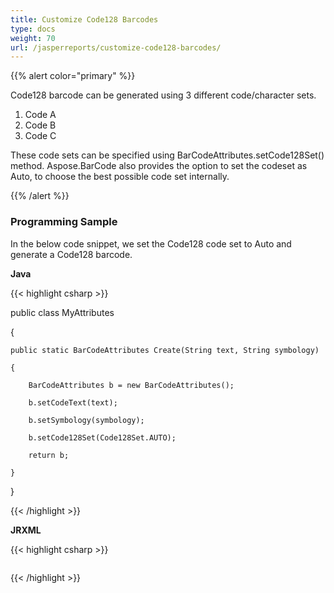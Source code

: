 ```yaml
---
title: Customize Code128 Barcodes
type: docs
weight: 70
url: /jasperreports/customize-code128-barcodes/
---
```


{{% alert color="primary" %}} 

Code128 barcode can be generated using 3 different code/character sets. 

1. Code A
1. Code B
1. Code C

These code sets can be specified using BarCodeAttributes.setCode128Set() method. Aspose.BarCode also provides the option to set the codeset as Auto, to choose the best possible code set internally. 

{{% /alert %}} 
### **Programming Sample**
In the below code snippet, we set the Code128 code set to Auto and generate a Code128 barcode.

**Java**

{{< highlight csharp >}}

 public class MyAttributes

{

    public static BarCodeAttributes Create(String text, String symbology)

    {

        BarCodeAttributes b = new BarCodeAttributes();

        b.setCodeText(text);

        b.setSymbology(symbology);

        b.setCode128Set(Code128Set.AUTO);

        return b;

    }

}



{{< /highlight >}}

**JRXML**

{{< highlight csharp >}}

 <image hAlign="Center">

<reportElement x="0" y="600"  width="500" height="250" />                

<imageExpression class="net.sf.jasperreports.engine.JRRenderable">

   <![CDATA[new com.aspose.barcode.jr.BarCodeRenderer(MyAttributes.Create(

      "12345678", "Code128")

   )]]>

</imageExpression>

</image>



{{< /highlight >}}
